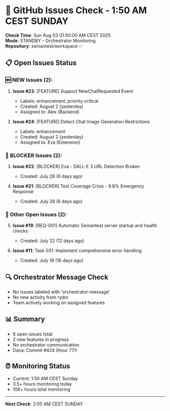 # 🐙 GitHub Issues Check - 1:50 AM CEST SUNDAY

**Check Time**: Sun Aug 03 01:50:00 AM CEST 2025  
**Mode**: STANDBY - Orchestrator Monitoring  
**Repository**: semantest/workspace ✅

## 📋 Open Issues Status

### 🆕 NEW Issues (2):
1. **Issue #23**: [FEATURE] Support NewChatRequested Event
   - Labels: enhancement, priority-critical
   - Created: August 2 (yesterday)
   - Assigned to: Alex (Backend)
   
2. **Issue #24**: [FEATURE] Detect Chat Image Generation Restrictions
   - Labels: enhancement
   - Created: August 2 (yesterday)
   - Assigned to: Eva (Extension)

### 🚨 BLOCKER Issues (2):
3. **Issue #22**: [BLOCKER] Eva - DALL-E 3 URL Detection Broken
   - Created: July 28 (6 days ago)
   
4. **Issue #21**: [BLOCKER] Test Coverage Crisis - 9.8% Emergency Response  
   - Created: July 28 (6 days ago)

### 📌 Other Open Issues (2):
5. **Issue #19**: [REQ-001] Automatic Semantest server startup and health checks
   - Created: July 22 (12 days ago)
   
6. **Issue #11**: Task 031: Implement comprehensive error handling
   - Created: July 18 (16 days ago)

## 🔍 Orchestrator Message Check
- No issues labeled with 'orchestrator-message'
- No new activity from rydnr
- Team actively working on assigned features

## 📊 Summary
- 6 open issues total
- 2 new features in progress
- No orchestrator communication
- Dana: Commit #424 (Hour 77!)

## ⏰ Monitoring Status
- Current: 1:50 AM CEST Sunday
- 3.5+ hours monitoring today
- 106+ hours total monitoring

---

**Next Check**: 2:05 AM CEST SUNDAY